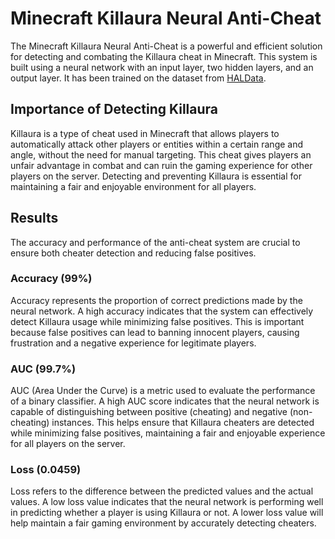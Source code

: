 # Minecraft Killaura Neural Anti-Cheat

The Minecraft Killaura Neural Anti-Cheat is a powerful and efficient solution for detecting and combating the Killaura cheat in Minecraft. This system is built using a neural network with an input layer, two hidden layers, and an output layer. It has been trained on the dataset from [HALData](https://github.com/FrozenOrb/HALData).

## Importance of Detecting Killaura

Killaura is a type of cheat used in Minecraft that allows players to automatically attack other players or entities within a certain range and angle, without the need for manual targeting. This cheat gives players an unfair advantage in combat and can ruin the gaming experience for other players on the server. Detecting and preventing Killaura is essential for maintaining a fair and enjoyable environment for all players.

## Results

The accuracy and performance of the anti-cheat system are crucial to ensure both cheater detection and reducing false positives. 

### Accuracy (99%)
Accuracy represents the proportion of correct predictions made by the neural network. A high accuracy indicates that the system can effectively detect Killaura usage while minimizing false positives. This is important because false positives can lead to banning innocent players, causing frustration and a negative experience for legitimate players.

### AUC (99.7%)
AUC (Area Under the Curve) is a metric used to evaluate the performance of a binary classifier. A high AUC score indicates that the neural network is capable of distinguishing between positive (cheating) and negative (non-cheating) instances. This helps ensure that Killaura cheaters are detected while minimizing false positives, maintaining a fair and enjoyable experience for all players on the server.

### Loss (0.0459)
Loss refers to the difference between the predicted values and the actual values. A low loss value indicates that the neural network is performing well in predicting whether a player is using Killaura or not. A lower loss value will help maintain a fair gaming environment by accurately detecting cheaters.
